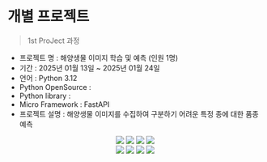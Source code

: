 # 개별 프로젝트 

> 1st ProJect 과정

- 프로젝트 명 : 해양생물 이미지 학습 및 예측 (인원 1명)
- 기간 : 2025년 01월 13일 ~ 2025년 01월 24일
- 언어 : Python 3.12
- Python OpenSource : 
- Python Iibrary :
- Micro Framework : FastAPI
- 프로젝트 설명 : 해양생물 이미지를 수집하여 구분하기 어려운 특정 종에 대한 품종 예측

<div align=center>
 <img src="https://img.shields.io/badge/python-3670A0?style=for-the-badge&logo=python&logoColor=ffdd54">
<img src="https://img.shields.io/badge/TensorFlow-%23FF6F00.svg?style=for-the-badge&logo=TensorFlow&logoColor=white">
  <img src="https://img.shields.io/badge/sklearn-55ff55?style=for-the-badge&logo=fastapi&logoColor=white">
  <img src="https://img.shields.io/badge/FastAPI-005571?style=for-the-badge&logo=fastapi">
</div>
<div align=center> 
  <img src="https://img.shields.io/badge/bootstrap-%238511FA.svg?style=for-the-badge&logo=bootstrap&logoColor=white">
  <img src="https://img.shields.io/badge/html5-%23E34F26.svg?style=for-the-badge&logo=html5&logoColor=white"> 
  <img src="https://img.shields.io/badge/css-1572B6?style=for-the-badge&logo=css3&logoColor=white"> 
  <img src="https://img.shields.io/badge/jquery-%230769AD.svg?style=for-the-badge&logo=jquery&logoColor=white">
</div>
